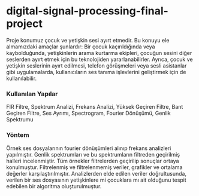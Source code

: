 # digital-signal-processing-final-project
Proje konumuz çocuk ve yetişkin sesi ayırt etmedir. Bu
konuyu ele almamızdaki amaçlar şunlardır:
Bir çocuk kaçırıldığında veya kaybolduğunda,
yetişkinlerin arama kurtarma ekipleri, çocuğun sesini diğer
seslerden ayırt etmek için bu teknolojiden yararlanabilirler.
Ayrıca, çocuk ve yetişkin seslerinin ayırt edilmesi, telefon
görüşmeleri veya sesli asistanlar
gibi uygulamalarda, kullanıcıların ses tanıma işlevlerini
geliştirmek için de kullanılabilir.
### Kullanılan Yapılar
FIR Filtre, Spektrum Analizi, Frekans Analizi, Yüksek
Geçiren Filtre, Bant Geçiren Filtre, Ses Ayrımı,
Spectrogram, Fourier Dönüşümü, Genlik Spektrumu
### Yöntem
Örnek ses dosyalarının fourier dönüşümleri alınıp frekans
analizleri yapılmıştır. Genlik spektrumları ve bu
spektrumların filtreden geçirilmiş halleri incelenmiştir.
Tüm örnekler filtrelerden geçirilip sonuçlar ortaya
konulmuştur. Filtrelenmiş ve filtrelenmemiş veriler,
grafikler ve ortalama değerler karşılaştırılmıştır.
Analizlerden elde edilen veriler doğrultusunda, verilen bir
ses dosyasının yetişkinlere mi çocuklara mı ait olduğunu
tespit edebilen bir algoritma oluşturulmuştur.
